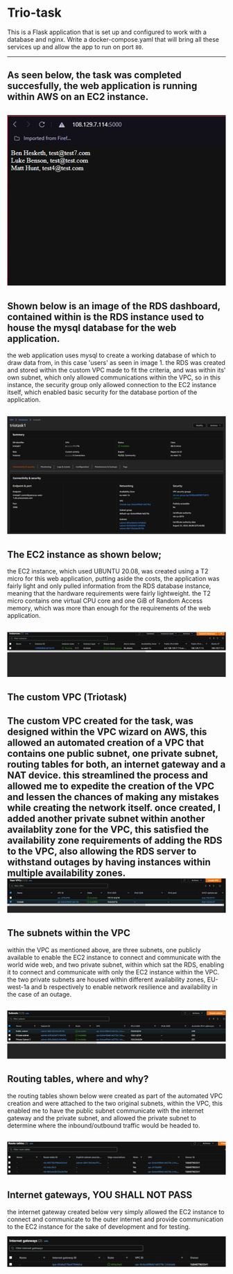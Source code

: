 # Trio-task

This is a Flask application that is set up and configured to work with a database and nginx. Write a docker-compose.yaml that will bring all these services up and allow the app to run on port `80`.


---------------------------------------------------------------------------------------
## As seen below, the task was completed succesfully, the web application is running within AWS on an EC2 instance.
![image.png](./image.png)
---------------------------------------------------------------------------------------
## Shown below is an image of the RDS dashboard, contained within is the RDS instance used to house the mysql database for the web application.

the web application uses mysql to create a working database of which to draw data from, in this case 'users' as seen in image 1. 
the RDS was created and stored within the custom VPC made to fit the criteria, and was within its' own subnet, which only allowed communications within the VPC, so in this instance, the security group only allowed connection to the EC2 instance itself, which enabled basic security for the database portion of the application.

![image-1.png](./image-1.png)
-------------------------------------------------------------------------------------------
## The EC2 instance as shown below;
the EC2 instance, which used UBUNTU 20.08, was created using a T2 micro for this web application, putting aside the costs, the application was fairly light and only pulled information from the RDS database instance, meaning that the hardware requirements were fairly lightweight. the T2 micro contains one virtual CPU core and one GiB of Random Access memory, which was more than enough for the requirements of the web application.

![image-2.png](./image-2.png)
--------------------------------------------------------------------------
## The custom VPC (Triotask)
The custom VPC created for the task, was designed within the VPC wizard on AWS, this allowed an automated creation of a VPC that contains one public subnet, one private subnet, routing tables for both, an internet gateway and a NAT device. this streamlined the process and allowed me to expedite the creation of the VPC and lessen the chances of making any mistakes while creating the network itself. once created, I added another private subnet within another availablity zone for the VPC, this satisfied the availability zone requirements of adding the RDS to the VPC, also allowing the RDS server to withstand outages by having instances within multiple availability zones.
![image-3.png](./image-3.png)
----------------------------------------------------------------------------------------------
## The subnets within the VPC
within the VPC as mentioned above, are three subnets, one publicly available to enable the EC2 instance to connect and communicate with the world wide web, and two private subnet, within which sat the RDS, enabling it to connect and communicate with only the EC2 instance within the VPC. the two private subnets are housed within different availability zones, EU-west-1a and b respectively to enable network resilience and availability in the case of an outage.

![image-4.png](./image-4.png)
-------------------------------------------------------------------------------------------------
## Routing tables, where and why?
the routing tables shown below were created as part of the automated VPC creation and were attached to the two original subnets, within the VPC, this enabled me to have the public subnet communicate with the internet gateway and the private subnet, and allowed the private subnet to determine where the inbound/outbound traffic would be headed to.


![image-5.png](./image-5.png)
----------------------------------------------------------------------------------------------------
## Internet gateways, YOU SHALL NOT PASS

the internet gateway created below very simply allowed the EC2 instance to connect and communicate to the outer internet and provide communication to the EC2 instance for the sake of development and for testing. 

![image-6.png](./image-6.png)

